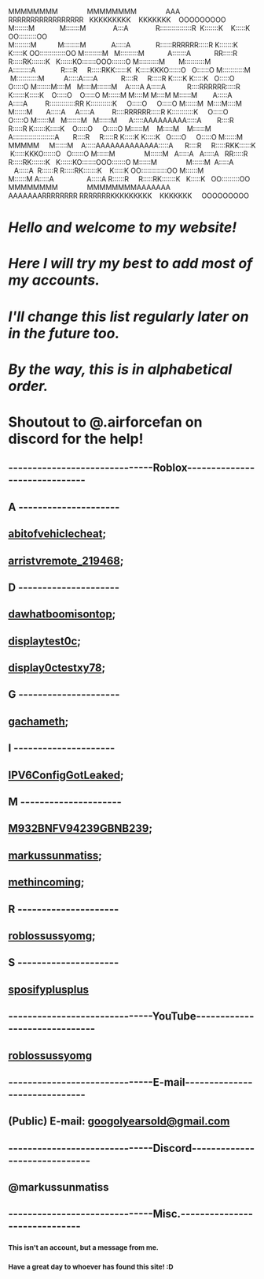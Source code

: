 
                                                                                                                           
                                                                                                                           
MMMMMMMM‎‎ ‎ ‎ ‎ ‎ ‎ ‎ ‎ ‎ ‎ ‎ ‎ ‎ ‎ ‎ MMMMMMMM‎ ‎ ‎ ‎ ‎ ‎ ‎ ‎ ‎ ‎ ‎ ‎ ‎ ‎ ‎ AAA‎ ‎ ‎ ‎ ‎ ‎ ‎ ‎ ‎ ‎ ‎ ‎ ‎ ‎ ‎ RRRRRRRRRRRRRRRRR‎ ‎ ‎ KKKKKKKKK‎ ‎ ‎ ‎ KKKKKKK‎ ‎ ‎ ‎  OOOOOOOOO     
M:::::::M‎ ‎ ‎ ‎ ‎ ‎ ‎ ‎ ‎ ‎ ‎ ‎ ‎ M:::::::M‎ ‎ ‎ ‎ ‎ ‎ ‎ ‎ ‎ ‎ ‎ ‎ ‎ ‎ A:::A‎ ‎ ‎ ‎ ‎ ‎ ‎ ‎ ‎ ‎ ‎ ‎ ‎ ‎ R::::::::::::::::R‎ ‎ K:::::::K‎ ‎ ‎ ‎ K:::::K‎ ‎ ‎ OO:::::::::OO   
M::::::::M‎ ‎ ‎ ‎ ‎ ‎ ‎ ‎ ‎ ‎ ‎ M::::::::M‎ ‎ ‎ ‎ ‎ ‎ ‎ ‎ ‎ ‎ ‎ ‎ ‎ A:::::A‎ ‎ ‎ ‎ ‎ ‎ ‎ ‎ ‎ ‎ ‎ ‎ ‎ R::::::RRRRRR:::::R‎ K:::::::K‎ ‎ ‎ ‎ K:::::K‎ OO:::::::::::::OO 
M:::::::::M‎ ‎ ‎ ‎ ‎ ‎ ‎ ‎ ‎ M:::::::::M‎ ‎ ‎ ‎ ‎ ‎ ‎ ‎ ‎ ‎ ‎ ‎ A:::::::A‎ ‎ ‎ ‎ ‎ ‎ ‎ ‎ ‎ ‎ ‎ ‎ RR:::::R‎ ‎ ‎ ‎ ‎ R:::::RK:::::::K‎ ‎ ‎ K::::::KO:::::::OOO:::::::O
M::::::::::M‎ ‎‎ ‎ ‎ ‎ ‎ ‎ M::::::::::M‎ ‎ ‎ ‎ ‎ ‎ ‎ ‎ ‎ ‎ ‎ A:::::::::A‎ ‎ ‎ ‎ ‎ ‎ ‎ ‎ ‎ ‎ ‎ ‎ ‎ R::::R‎ ‎ ‎ ‎ ‎ R:::::RKK::::::K‎ ‎ K:::::KKKO::::::O‎ ‎ ‎ O::::::O
M:::::::::::M‎  ‎ ‎ ‎ M:::::::::::M‎ ‎ ‎ ‎ ‎ ‎ ‎ ‎ ‎ ‎ ‎A:::::A:::::A‎ ‎ ‎ ‎ ‎ ‎ ‎ ‎ ‎ ‎ ‎ ‎ ‎R::::R‎ ‎ ‎ ‎ ‎ R:::::R  K:::::K‎ K:::::K‎ ‎ ‎ ‎O:::::O‎ ‎ ‎ ‎ ‎ O:::::O
M:::::::M::::M‎ ‎ ‎ M::::M:::::::M‎ ‎ ‎ ‎ ‎ ‎ ‎ ‎ ‎ A:::::A‎‎ A:::::A‎ ‎ ‎ ‎ ‎ ‎ ‎ ‎ ‎ ‎ ‎ R::::RRRRRR:::::R   K::::::K:::::K‎ ‎ ‎ ‎ O:::::O‎ ‎ ‎ ‎ ‎ O:::::O
M::::::M‎ M::::M M::::M‎ M::::::M‎ ‎ ‎ ‎ ‎ ‎ ‎ ‎ A:::::A‎ ‎ ‎ A:::::A‎ ‎ ‎ ‎ ‎ ‎ ‎ ‎ ‎ ‎ ‎R:::::::::::::RR    K:::::::::::K‎ ‎ ‎ ‎ ‎ O:::::O‎ ‎ ‎ ‎ ‎ O:::::O
M::::::M‎‎ ‎ M::::M::::M‎ ‎ M::::::M‎ ‎ ‎ ‎ ‎ ‎ ‎ A:::::A‎‎ ‎ ‎ ‎ ‎ A:::::A‎ ‎ ‎ ‎ ‎ ‎ ‎ ‎ ‎ R::::RRRRRR:::::R   K:::::::::::K‎ ‎ ‎ ‎ ‎ O:::::O‎ ‎ ‎ ‎ ‎ O:::::O
M::::::M‎ ‎ ‎ M:::::::M‎ ‎ ‎ M::::::M‎ ‎ ‎ ‎ ‎ ‎ A:::::AAAAAAAAA:::::A‎ ‎ ‎ ‎ ‎ ‎ ‎ ‎ R::::R‎ ‎ ‎ ‎ ‎ R:::::R  K::::::K:::::K‎ ‎ ‎ ‎ O:::::O‎ ‎ ‎ ‎ ‎ O:::::O
M::::::M‎ ‎ ‎ ‎ M:::::M‎ ‎ ‎ ‎ M::::::M‎ ‎ ‎ ‎ ‎ A:::::::::::::::::::::A‎ ‎ ‎ ‎ ‎ ‎ ‎ R::::R‎ ‎ ‎ ‎ ‎ R:::::R  K:::::K‎ K:::::K‎ ‎ ‎ O:::::O‎ ‎ ‎ ‎ ‎ O:::::O
M::::::M‎ ‎ ‎ ‎ ‎ ‎MMMMM‎ ‎ ‎ ‎ ‎ M::::::M‎ ‎ ‎ ‎ A:::::AAAAAAAAAAAAA:::::A‎ ‎ ‎ ‎ ‎ ‎ R::::R‎ ‎ ‎ ‎ ‎ R:::::RKK::::::K‎ ‎ ‎K:::::KKKO::::::O‎ ‎ ‎ O::::::O
M::::::M‎ ‎ ‎ ‎ ‎ ‎ ‎ ‎ ‎ ‎ ‎ ‎ ‎ ‎ ‎ M::::::M‎ ‎ ‎ A:::::A‎ ‎ ‎ ‎ ‎ ‎ ‎ ‎ ‎ ‎ ‎ ‎ ‎ A:::::A‎ ‎ ‎ RR:::::R‎ ‎ ‎ ‎ ‎ R:::::RK:::::::K‎ ‎ ‎ K::::::KO:::::::OOO:::::::O
M::::::M‎ ‎ ‎ ‎ ‎ ‎ ‎ ‎ ‎ ‎ ‎ ‎ ‎ ‎ ‎ M::::::M‎ ‎ A:::::A‎ ‎ ‎ ‎ ‎ ‎ ‎ ‎ ‎ ‎ ‎ ‎ ‎ ‎ ‎ A:::::A‎ ‎ R::::::R‎ ‎ ‎ ‎ ‎ R:::::RK:::::::K‎ ‎ ‎ ‎ K:::::K‎ OO:::::::::::::OO 
M::::::M‎ ‎ ‎ ‎ ‎ ‎ ‎ ‎ ‎ ‎ ‎ ‎ ‎ ‎ ‎ M::::::M‎ A:::::A‎ ‎ ‎ ‎ ‎ ‎ ‎ ‎ ‎ ‎ ‎ ‎ ‎ ‎ ‎ ‎ ‎ ‎A:::::A‎ R::::::R‎ ‎ ‎ ‎ ‎ ‎R:::::RK:::::::K‎ ‎ ‎ ‎ K:::::K‎ ‎ ‎ OO:::::::::OO   
MMMMMMMM‎ ‎ ‎ ‎ ‎ ‎ ‎ ‎ ‎ ‎ ‎ ‎ ‎ ‎ ‎ ‎MMMMMMMMAAAAAAA‎ ‎ ‎ ‎ ‎ ‎ ‎ ‎ ‎ ‎ ‎ ‎ ‎ ‎ ‎ ‎ ‎ ‎ ‎ AAAAAAARRRRRRRR‎ ‎ ‎ ‎ ‎ ‎RRRRRRRKKKKKKKKK‎ ‎ ‎ ‎ KKKKKKK‎ ‎ ‎ ‎ ‎ ‎OOOOOOOOO     
                                                                                                                           
                                                                                                                           
                                                                                                                           
                                                                                                                           
                                                                                                                           
                                                                                                                           
                                                                                                                           
                                              
# **_Hello and welcome to my website!_**

# **_Here I will try my best to add most of my accounts._**

# **_I'll change this list regularly later on in the future too._**

# **_By the way, this is in alphabetical order._**

# **Shoutout to @.airforcefan on discord for the help!**
## ------------------------------Roblox------------------------------
## A ---------------------

## [abitofvehiclecheat](https://www.roblox.com/users/6055065446/profile);

## [arristvremote_219468](https://www.roblox.com/users/7070947401/profile);

## D ---------------------

## [dawhatboomisontop](https://www.roblox.com/users/6162137615/profile);

## [displaytest0c](https://www.roblox.com/users/5134788949/profile);

## [display0ctestxy78](https://www.roblox.com/users/5157908370/profile);

## G ---------------------

## [gachameth](https://www.roblox.com/users/5351699139/profile);

## I ---------------------

## [IPV6ConfigGotLeaked](https://www.roblox.com/users/5868122895/profile);

## M ---------------------

## [M932BNFV94239GBNB239](https://www.roblox.com/users/6008727051/profile);

## [markussunmatiss](https://www.roblox.com/users/323251463/profile);

## [methincoming](https://www.roblox.com/users/5276991569/profile);

## R ---------------------

## [roblossussyomg](https://www.roblox.com/users/3361892199/profile);

## S ---------------------

## [sposifyplusplus](https://www.roblox.com/users/7010289550/profile)

## ------------------------------YouTube------------------------------

## [roblossussyomg](https://www.youtube.com/@roblossussyomg)

## ------------------------------E-mail------------------------------

## (Public) E-mail: googolyearsold@gmail.com

## ------------------------------Discord------------------------------

## @markussunmatiss

## ------------------------------Misc.------------------------------
### <sub>This isn't an account, but a message from me.</sub>
### <sub>Have a great day to whoever has found this site! :D</sub>
